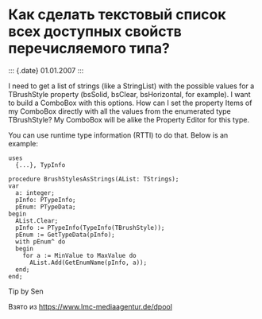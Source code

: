Как сделать текстовый список всех доступных свойств перечисляемого типа?
========================================================================

::: {.date}
01.01.2007
:::

I need to get a list of strings (like a StringList) with the possible
values for a TBrushStyle property (bsSolid, bsClear, bsHorizontal, for
example). I want to build a ComboBox with this options. How can I set
the property Items of my ComboBox directly with all the values from the
enumerated type TBrushStyle? My ComboBox will be alike the Property
Editor for this type.

You can use runtime type information (RTTI) to do that. Below is an
example:

    uses 
      {...}, TypInfo
     
    procedure BrushStylesAsStrings(AList: TStrings);
    var
      a: integer;
      pInfo: PTypeInfo;
      pEnum: PTypeData;
    begin
      AList.Clear;
      pInfo := PTypeInfo(TypeInfo(TBrushStyle));
      pEnum := GetTypeData(pInfo);
      with pEnum^ do
      begin
        for a := MinValue to MaxValue do
          AList.Add(GetEnumName(pInfo, a));
      end;
    end; 

Tip by Sen

Взято из <https://www.lmc-mediaagentur.de/dpool>

